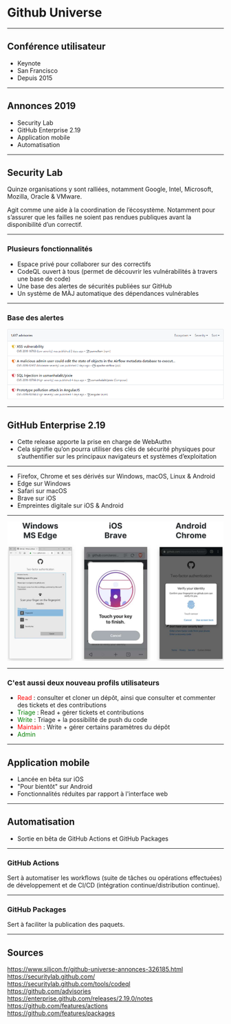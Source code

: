 # Github Universe

---

## Conférence utilisateur

- Keynote
- San Francisco
- Depuis 2015

---

## Annonces 2019

- Security Lab <!-- .element: class="fragment" -->
- GitHub Enterprise 2.19 <!-- .element: class="fragment" -->
- Application mobile <!-- .element:  class="fragment" -->
- Automatisation <!-- .element: class="fragment" -->

---

## Security Lab

Quinze organisations y sont ralliées, notamment Google, Intel, Microsoft, Mozilla, Oracle & VMware.

Agit comme une aide à la coordination de l’écosystème. Notamment pour s’assurer que les failles ne soient pas rendues publiques avant la disponibilité d’un correctif.

---

### Plusieurs fonctionnalités

- Espace privé pour collaborer sur des correctifs <!-- .element: class="fragment" -->
- CodeQL ouvert à tous (permet de découvrir les vulnérabilités à travers une base de code) <!-- .element: class="fragment" -->
- Une base des alertes de sécurités publiées sur GitHub <!-- .element: class="fragment" -->
- Un système de MÀJ automatique des dépendances vulnérables <!-- .element: class="fragment" -->

---

### Base des alertes

![Alerte sécurité](./img/security.png)

---

## GitHub Enterprise 2.19

- Cette release apporte la prise en charge de WebAuthn
- Cela signifie qu’on pourra utiliser des clés de sécurité physiques pour s’authentifier sur les principaux navigateurs et systèmes d’exploitation <!-- .element: class="fragment" -->

---

- Firefox, Chrome et ses dérivés sur Windows, macOS, Linux & Android
- Edge sur Windows
- Safari sur macOS
- Brave sur iOS
- Empreintes digitale sur iOS & Android

---

![Méthodes](./img/webauthn.jpg)

---

### C'est aussi deux nouveau profils utilisateurs

- <span style="color:red">Read</span> : consulter et cloner un dépôt, ainsi que consulter et commenter des tickets et des contributions
- <span style="color:green">Triage</span> : Read + gérer tickets et contributions
- <span style="color:green">Write</span> : Triage + la possibilité de push du code
- <span style="color:red">Maintain</span> : Write + gérer certains paramètres du dépôt
- <span style="color:green">Admin</span>

---

## Application mobile

- Lancée en bêta sur iOS
- "Pour bientôt" sur Android
- Fonctionnalités réduites par rapport à l'interface web

---

## Automatisation

- Sortie en bêta de GitHub Actions et GitHub Packages

---

### GitHub Actions

Sert à automatiser les workflows (suite de tâches ou opérations effectuées) de développement et de CI/CD (intégration continue/distribution continue).

-----

### GitHub Packages

Sert à faciliter la publication des paquets.

---

## Sources

https://www.silicon.fr/github-universe-annonces-326185.html <br>
https://securitylab.github.com/<br>
https://securitylab.github.com/tools/codeql<br>
https://github.com/advisories<br>
https://enterprise.github.com/releases/2.19.0/notes<br>
https://github.com/features/actions<br>
https://github.com/features/packages
